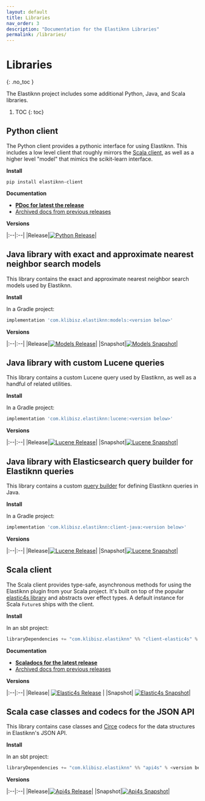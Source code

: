 ```yaml
---
layout: default
title: Libraries
nav_order: 3
description: "Documentation for the Elastiknn Libraries"
permalink: /libraries/
---
```


# Libraries
{: .no_toc }

The Elastiknn project includes some additional Python, Java, and Scala libraries.

1. TOC
{: toc}

## Python client


The Python client provides a pythonic interface for using Elastiknn.
This includes a low level client that roughly mirrors the [Scala client](/scala-client), as well as a higher level "model" that mimics the scikit-learn interface.

**Install**

`pip install elastiknn-client`

**Documentation**

- **<a href="/docs/pdoc" target="_blank">PDoc for latest the release</a>**
- <a href="https://archive.elastiknn.com" target="_blank">Archived docs from previous releases</a>

**Versions**

|:--|:--|
|Release|[![Python Release][Badge-Python-Release]][Link-Python-Release]|

## Java library with exact and approximate nearest neighbor search models

This library contains the exact and approximate nearest neighbor search models used by Elastiknn.

**Install**

In a Gradle project:

```groovy
implementation 'com.klibisz.elastiknn:models:<version below>'
```

**Versions**

|:--|:--|
|Release|[![Models Release][Badge-Models-Release]][Link-Models-Release]|
|Snapshot|[![Models Snapshot][Badge-Models-Snapshot]][Link-Models-Snapshot]|


## Java library with custom Lucene queries

This library contains a custom Lucene query used by Elastiknn, as well as a handful of related utilities.

**Install**

In a Gradle project:

```groovy
implementation 'com.klibisz.elastiknn:lucene:<version below>'
```

**Versions**

|:--|:--|
|Release|[![Lucene Release][Badge-Lucene-Release]][Link-Lucene-Release]|
|Snapshot|[![Lucene Snapshot][Badge-Lucene-Snapshot]][Link-Lucene-Snapshot]|

## Java library with Elasticsearch query builder for Elastiknn queries

This library contains a custom [query builder](https://www.elastic.co/guide/en/elasticsearch/client/java-rest/current/java-rest-high-query-builders.html)
for defining Elastiknn queries in Java.

**Install**

In a Gradle project:

```groovy
implementation 'com.klibisz.elastiknn:client-java:<version below>'
```

**Versions**

|:--|:--|
|Release|[![Lucene Release][Badge-Java-Client-Release]][Link-Java-Client-Release]|
|Snapshot|[![Lucene Snapshot][Badge-Java-Client-Snapshot]][Link-Java-Client-Snapshot]|

## Scala client

The Scala client provides type-safe, asynchronous methods for using the Elastiknn plugin from your Scala project.
It's built on top of the popular [elastic4s library](https://github.com/sksamuel/elastic4s) and abstracts over effect types.
A default instance for Scala `Future`s ships with the client.

**Install**

In an sbt project:

```scala
libraryDependencies += "com.klibisz.elastiknn" %% "client-elastic4s" % <version below>
```

**Documentation**

- **<a href="/docs/scaladoc/com/klibisz/elastiknn/client/" target="_blank">Scaladocs for the latest release</a>**
- <a href="https://archive.elastiknn.com" target="_blank">Archived docs from previous releases</a>

**Versions**

|:--|:--|
|Release| [![Elastic4s Release][Badge-Elastic4s-Release]][Link-Elastic4s-Release] | 
|Snapshot| [![Elastic4s Snapshot][Badge-Elastic4s-Snapshot]][Link-Elastic4s-Snapshot]|

## Scala case classes and codecs for the JSON API

This library contains case classes and [Circe](https://github.com/circe/circe) codecs for the data structures in Elastiknn's JSON API.

**Install**

In an sbt project:

```scala
libraryDependencies += "com.klibisz.elastiknn" %% "api4s" % <version below>
```

**Versions**

|:--|:--|
|Release|[![Api4s Release][Badge-Api4s-Release]][Link-Api4s-Release]|
|Snapshot|[![Api4s Snapshot][Badge-Api4s-Snapshot]][Link-Api4s-Snapshot]|


<!-- Links -->

[Link-Github-CI]: https://github.com/alexklibisz/elastiknn/actions?query=workflow%3ACI
[Badge-Github-CI]: https://img.shields.io/github/workflow/status/alexklibisz/elastiknn/CI?style=for-the-badge "Github CI Workflow"

[Link-Github-Release]: https://github.com/alexklibisz/elastiknn/actions?query=workflow%3ARelease
[Badge-Github-Release]: https://img.shields.io/github/workflow/status/alexklibisz/elastiknn/Release?style=for-the-badge "Github Release Workflow"

[Link-Plugin-Release]: https://github.com/alexklibisz/elastiknn/releases/latest
[Badge-Plugin-Release]: https://img.shields.io/github/v/release/alexklibisz/elastiknn?style=flat-square "Plugin Release"
[Link-Plugin-Snapshot]: https://github.com/alexklibisz/elastiknn/releases
[Badge-Plugin-Snapshot]: https://img.shields.io/github/v/release/alexklibisz/elastiknn?include_prereleases&style=flat-square "Plugin Snapshot"

[Link-Python-Release]: https://pypi.org/project/elastiknn-client/
[Badge-Python-Release]: https://img.shields.io/pypi/v/elastiknn-client?style=flat-square "Python Release"

[Badge-Models-Release]: https://img.shields.io/nexus/r/com.klibisz.elastiknn/models?server=http%3A%2F%2Foss.sonatype.org&style=flat-square "models release"
[Badge-Models-Snapshot]: https://img.shields.io/nexus/s/com.klibisz.elastiknn/models?server=http%3A%2F%2Foss.sonatype.org&style=flat-square "models snapshot"
[Link-Models-Release]: https://search.maven.org/artifact/com.klibisz.elastiknn/models
[Link-Models-Snapshot]: https://oss.sonatype.org/#nexus-search;gav~com.klibisz.elastiknn~models~~~

[Badge-Lucene-Release]: https://img.shields.io/nexus/r/com.klibisz.elastiknn/lucene?server=http%3A%2F%2Foss.sonatype.org&style=flat-square "lucene release"
[Badge-Lucene-Snapshot]: https://img.shields.io/nexus/s/com.klibisz.elastiknn/lucene?server=http%3A%2F%2Foss.sonatype.org&style=flat-square "lucene snapshot"
[Link-Lucene-Release]: https://search.maven.org/artifact/com.klibisz.elastiknn/lucene
[Link-Lucene-Snapshot]: https://oss.sonatype.org/#nexus-search;gav~com.klibisz.elastiknn~lucene~~~

[Badge-Java-Client-Release]: https://img.shields.io/nexus/r/com.klibisz.elastiknn/client-java?server=http%3A%2F%2Foss.sonatype.org&style=flat-square "lucene release"
[Badge-Java-Client-Snapshot]: https://img.shields.io/nexus/s/com.klibisz.elastiknn/client-java?server=http%3A%2F%2Foss.sonatype.org&style=flat-square "lucene snapshot"
[Link-Java-Client-Release]: https://search.maven.org/artifact/com.klibisz.elastiknn/client-java
[Link-Java-Client-Snapshot]: https://oss.sonatype.org/#nexus-search;gav~com.klibisz.elastiknn~client-java~~~

[Badge-Api4s-Release]: https://img.shields.io/nexus/r/com.klibisz.elastiknn/api4s_2.12?server=http%3A%2F%2Foss.sonatype.org&style=flat-square "api4s_2.12 release"
[Badge-Api4s-Snapshot]: https://img.shields.io/nexus/s/com.klibisz.elastiknn/api4s_2.12?server=http%3A%2F%2Foss.sonatype.org&style=flat-square "api4s_2.12 snapshot"
[Link-Api4s-Release]: https://search.maven.org/artifact/com.klibisz.elastiknn/api4s_2.12
[Link-Api4s-Snapshot]: https://oss.sonatype.org/#nexus-search;gav~com.klibisz.elastiknn~api4s_2.12~~~

[Badge-Elastic4s-Release]: https://img.shields.io/nexus/r/com.klibisz.elastiknn/client-elastic4s_2.12?server=http%3A%2F%2Foss.sonatype.org&style=flat-square "client-elastic4s_2.12 release"
[Badge-Elastic4s-Snapshot]: https://img.shields.io/nexus/s/com.klibisz.elastiknn/client-elastic4s_2.12?server=http%3A%2F%2Foss.sonatype.org&style=flat-square "client-elastic4s_2.12 snapshot"
[Link-Elastic4s-Release]: https://search.maven.org/artifact/com.klibisz.elastiknn/client-elastic4s_2.12
[Link-Elastic4s-Snapshot]: https://oss.sonatype.org/#nexus-search;gav~com.klibisz.elastiknn~client-elastic4s_2.12~~~
